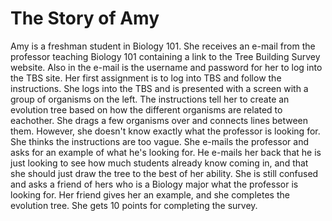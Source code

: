 # The Story of Amy #

Amy is a freshman student in Biology 101.  She receives an e-mail from the professor teaching Biology 101 containing a link to the Tree Building Survey website.  Also in the e-mail is the username and password for her to log into the TBS site.  Her first assignment is to log into TBS and follow the instructions.  She logs into the TBS and is presented with a screen with a group of organisms on the left.  The instructions tell her to create an evolution tree based on how the different organisms are related to eachother.  She drags a few organisms over and connects lines between them. However, she doesn't know exactly what the professor is looking for.  She thinks the instructions are too vague.  She e-mails the professor and asks for an example of what he's looking for.  He e-mails her back that he is just looking to see how much students already know coming in, and that she should just draw the tree to the best of her ability.  She is still confused and asks a friend of hers who is a Biology major what the professor is looking for.  Her friend gives her an example, and she completes the evolution tree.  She gets 10 points for completing the survey.